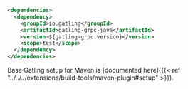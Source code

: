 ```xml
<dependencies>
  <dependency>
    <groupId>io.gatling</groupId>
    <artifactId>gatling-grpc-java</artifactId>
    <version>${gatling-grpc.version}</version>
    <scope>test</scope>
  </dependency>
</dependencies>
```

Base Gatling setup for Maven is [documented here]({{< ref "../../../extensions/build-tools/maven-plugin#setup" >}}).
